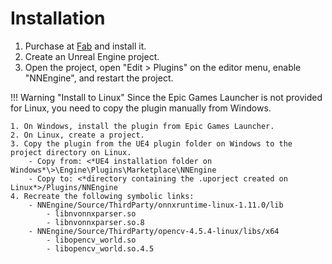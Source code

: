 # Installation

1. Purchase at [Fab](https://www.fab.com/listings/67591270-75f6-456d-aa89-c64e1e0ee05f) and install it.
2. Create an Unreal Engine project.
3. Open the project, open "Edit > Plugins" on the editor menu, enable "NNEngine", and restart the project.

!!! Warning "Install to Linux"
    Since the Epic Games Launcher is not provided for Linux, you need to copy the plugin manually from Windows.
    
    1. On Windows, install the plugin from Epic Games Launcher.
    2. On Linux, create a project.
    3. Copy the plugin from the UE4 plugin folder on Windows to the project directory on Linux.
        - Copy from: <*UE4 installation folder on Windows*\>\Engine\Plugins\Marketplace\NNEngine
        - Copy to: <*directory containing the .uporject created on Linux*>/Plugins/NNEngine
    4. Recreate the following symbolic links:
        - NNEngine/Source/ThirdParty/onnxruntime-linux-1.11.0/lib
            - libnvonnxparser.so
            - libnvonnxparser.so.8
        - NNEngine/Source/ThirdParty/opencv-4.5.4-linux/libs/x64
            - libopencv_world.so
            - libopencv_world.so.4.5
        
